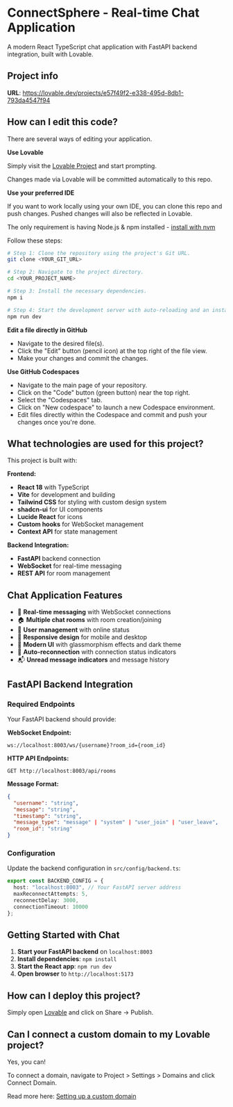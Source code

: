 # ConnectSphere - Real-time Chat Application

A modern React TypeScript chat application with FastAPI backend integration, built with Lovable.

## Project info

**URL**: https://lovable.dev/projects/e57f49f2-e338-495d-8db1-793da4547f94

## How can I edit this code?

There are several ways of editing your application.

**Use Lovable**

Simply visit the [Lovable Project](https://lovable.dev/projects/e57f49f2-e338-495d-8db1-793da4547f94) and start prompting.

Changes made via Lovable will be committed automatically to this repo.

**Use your preferred IDE**

If you want to work locally using your own IDE, you can clone this repo and push changes. Pushed changes will also be reflected in Lovable.

The only requirement is having Node.js & npm installed - [install with nvm](https://github.com/nvm-sh/nvm#installing-and-updating)

Follow these steps:

```sh
# Step 1: Clone the repository using the project's Git URL.
git clone <YOUR_GIT_URL>

# Step 2: Navigate to the project directory.
cd <YOUR_PROJECT_NAME>

# Step 3: Install the necessary dependencies.
npm i

# Step 4: Start the development server with auto-reloading and an instant preview.
npm run dev
```

**Edit a file directly in GitHub**

- Navigate to the desired file(s).
- Click the "Edit" button (pencil icon) at the top right of the file view.
- Make your changes and commit the changes.

**Use GitHub Codespaces**

- Navigate to the main page of your repository.
- Click on the "Code" button (green button) near the top right.
- Select the "Codespaces" tab.
- Click on "New codespace" to launch a new Codespace environment.
- Edit files directly within the Codespace and commit and push your changes once you're done.

## What technologies are used for this project?

This project is built with:

**Frontend:**
- **React 18** with TypeScript
- **Vite** for development and building
- **Tailwind CSS** for styling with custom design system
- **shadcn-ui** for UI components
- **Lucide React** for icons
- **Custom hooks** for WebSocket management
- **Context API** for state management

**Backend Integration:**
- **FastAPI** backend connection
- **WebSocket** for real-time messaging
- **REST API** for room management

## Chat Application Features

- 🚀 **Real-time messaging** with WebSocket connections
- 🏠 **Multiple chat rooms** with room creation/joining
- 👥 **User management** with online status
- 📱 **Responsive design** for mobile and desktop
- 🎨 **Modern UI** with glassmorphism effects and dark theme
- 🔄 **Auto-reconnection** with connection status indicators
- 📬 **Unread message indicators** and message history

## FastAPI Backend Integration

### Required Endpoints

Your FastAPI backend should provide:

**WebSocket Endpoint:**
```
ws://localhost:8003/ws/{username}?room_id={room_id}
```

**HTTP API Endpoints:**
```
GET http://localhost:8003/api/rooms
```

**Message Format:**
```json
{
  "username": "string",
  "message": "string", 
  "timestamp": "string",
  "message_type": "message" | "system" | "user_join" | "user_leave",
  "room_id": "string"
}
```

### Configuration

Update the backend configuration in `src/config/backend.ts`:

```typescript
export const BACKEND_CONFIG = {
  host: "localhost:8003", // Your FastAPI server address
  maxReconnectAttempts: 5,
  reconnectDelay: 3000,
  connectionTimeout: 10000
};
```

## Getting Started with Chat

1. **Start your FastAPI backend** on `localhost:8003`
2. **Install dependencies**: `npm install`
3. **Start the React app**: `npm run dev`
4. **Open browser** to `http://localhost:5173`

## How can I deploy this project?

Simply open [Lovable](https://lovable.dev/projects/e57f49f2-e338-495d-8db1-793da4547f94) and click on Share -> Publish.

## Can I connect a custom domain to my Lovable project?

Yes, you can!

To connect a domain, navigate to Project > Settings > Domains and click Connect Domain.

Read more here: [Setting up a custom domain](https://docs.lovable.dev/features/custom-domain#custom-domain)
